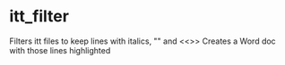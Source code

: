 # itt_filter
Filters itt files to keep lines with italics, "" and &lt;&lt;>>
Creates a Word doc with those lines highlighted

